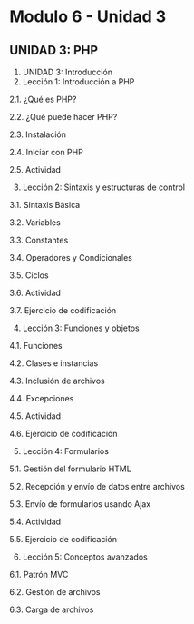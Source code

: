 # Modulo 6 - Unidad 3

## UNIDAD 3: PHP

1. UNIDAD 3: Introducción
2. Lección 1: Introducción a PHP

  2.1. ¿Qué es PHP?

  2.2. ¿Qué puede hacer PHP?

  2.3. Instalación

  2.4. Iniciar con PHP

  2.5. Actividad

3. Lección 2: Sintaxis y estructuras de control

  3.1. Sintaxis Básica

  3.2. Variables

  3.3. Constantes

  3.4. Operadores y Condicionales

  3.5. Ciclos

  3.6. Actividad

  3.7. Ejercicio de codificación

4. Lección 3: Funciones y objetos

  4.1. Funciones

  4.2. Clases e instancias

  4.3. Inclusión de archivos

  4.4. Excepciones

  4.5. Actividad

  4.6. Ejercicio de codificación

5. Lección 4: Formularios

  5.1. Gestión del formulario HTML

  5.2. Recepción y envío de datos entre archivos

  5.3. Envío de formularios usando Ajax

  5.4. Actividad

  5.5. Ejercicio de codificación

6. Lección 5: Conceptos avanzados

  6.1. Patrón MVC

  6.2. Gestión de archivos

  6.3. Carga de archivos

  
